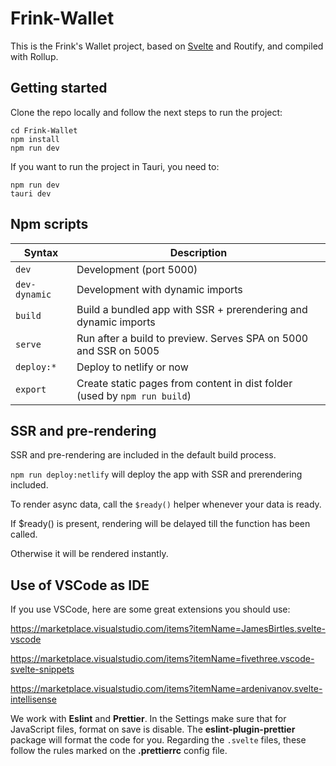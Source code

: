 # Frink-Wallet

This is the Frink's Wallet project, based on [Svelte](https://svelte.dev) and
Routify, and compiled with Rollup.

## Getting started

Clone the repo locally and follow the next steps to run the project:

```
cd Frink-Wallet
npm install
npm run dev
```

If you want to run the project in Tauri, you need to:

```
npm run dev
tauri dev
```

## Npm scripts

| Syntax        | Description                                                               |
| ------------- | ------------------------------------------------------------------------- |
| `dev`         | Development (port 5000)                                                   |
| `dev-dynamic` | Development with dynamic imports                                          |
| `build`       | Build a bundled app with SSR + prerendering and dynamic imports           |
| `serve`       | Run after a build to preview. Serves SPA on 5000 and SSR on 5005          |
| `deploy:*`    | Deploy to netlify or now                                                  |
| `export`      | Create static pages from content in dist folder (used by `npm run build`) |

## SSR and pre-rendering

SSR and pre-rendering are included in the default build process.

`npm run deploy:netlify` will deploy the app with SSR and prerendering included.

To render async data, call the `$ready()` helper whenever your data is ready.

If \$ready() is present, rendering will be delayed till the function has been
called.

Otherwise it will be rendered instantly.

## Use of VSCode as IDE

If you use VSCode, here are some great extensions you should use:

https://marketplace.visualstudio.com/items?itemName=JamesBirtles.svelte-vscode

https://marketplace.visualstudio.com/items?itemName=fivethree.vscode-svelte-snippets

https://marketplace.visualstudio.com/items?itemName=ardenivanov.svelte-intellisense

We work with **Eslint** and **Prettier**. In the Settings make sure that for
JavaScript files, format on save is disable. The **eslint-plugin-prettier**
package will format the code for you. Regarding the `.svelte` files, these
follow the rules marked on the **.prettierrc** config file.
